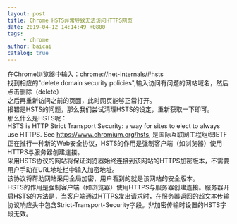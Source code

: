 ```yaml
---
layout: post
title: Chrome HSTS异常导致无法访问HTTPS网页
date: 2019-04-12 14:14:49 +0800
tags:
     - chrome
author: baicai
catalog: true
---
```


在Chrome浏览器中输入：chrome://net-internals/#hsts   
找到相应的"delete domain security policies",输入访问有问题的网站域名，然后点击删除（delete）   
之后再重新访问之前的页面，此时网页能够正常打开。   
报错是HSTS的问题，那么我们尝试清理HSTS的设定，重新获取一下即可。   
那么什么是HSTS呢：  
HSTS is HTTP Strict Transport Security: a way for sites to elect to always use HTTPS. See https://www.chromium.org/hsts, 是国际互联网工程组织IETF正在推行一种新的Web安全协议，HSTS的作用是强制客户端（如浏览器）使用HTTPS与服务器创建连接。  
采用HSTS协议的网站将保证浏览器始终连接到该网站的HTTPS加密版本，不需要用户手动在URL地址栏中输入加密地址。  
该协议将帮助网站采用全局加密，用户看到的就是该网站的安全版本。  
HSTS的作用是强制客户端（如浏览器）使用HTTPS与服务器创建连接。服务器开启HSTS的方法是，当客户端通过HTTPS发出请求时，在服务器返回的超文本传输协议响应头中包含Strict-Transport-Security字段。非加密传输时设置的HSTS字段无效。     